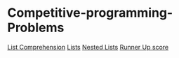 # Competitive-programming-Problems

[List Comprehension](https://www.hackerrank.com/challenges/list-comprehensions/problem)
[Lists](https://www.hackerrank.com/challenges/python-lists/problem)
[Nested Lists](https://www.hackerrank.com/challenges/nested-list/problem)
[Runner Up score](https://www.hackerrank.com/challenges/find-second-maximum-number-in-a-list/problem)
